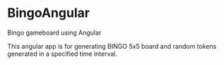 # BingoAngular
 Bingo gameboard using Angular 

This angular app is for generating BINGO 5x5 board and random tokens generated in a specified time interval.  
